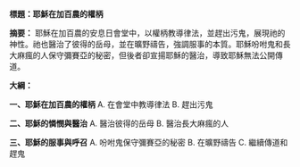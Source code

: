 **標題：耶穌在加百農的權柄**

**摘要：**
耶穌在加百農的安息日會堂中，以權柄教導律法，並趕出污鬼，展現祂的神性。祂也醫治了彼得的岳母，並在曠野禱告，強調服事的本質。耶穌吩咐鬼和長大麻瘋的人保守彌賽亞的秘密，但後者卻宣揚耶穌的醫治，導致耶穌無法公開傳道。

**大綱：**

**一、耶穌在加百農的權柄**
    A. 在會堂中教導律法
    B. 趕出污鬼

**二、耶穌的憐憫與醫治**
    A. 醫治彼得的岳母
    B. 醫治長大麻瘋的人

**三、耶穌的服事與呼召**
    A. 吩咐鬼保守彌賽亞的秘密
    B. 在曠野禱告
    C. 繼續傳道和趕鬼